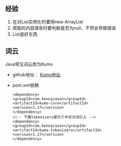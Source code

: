 ## 经验

1. 在对List实例化时要用new ArrayList
2. 爬取的内容值有时要判断是否为null，不然会导致错误
3. List<Map>是好东西

## 词云

Java常见词云库为Kumo

+ github地址： 
  [Kumo地址](https://github.com/kennycason/kumo)

+ pom.xml依赖
  
  ```
  <dependency>
  <groupId>com.kennycason</groupId>
  <artifactId>kumo-core</artifactId>
  <version>1.17</version>
  </dependency>
  <!-- 下面tokenizers是为了中文分词引入 -->
  <dependency>
  <groupId>com.kennycason</groupId>
  <artifactId>kumo-tokenizers</artifactId>
  <version>1.17</version>
  </dependency>
  ```
